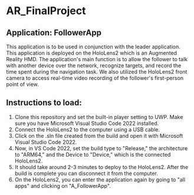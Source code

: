 # AR_FinalProject
## Application: FollowerApp 
This application is to be used in conjunction with the leader application. This application is deployed on the HoloLens2 which is an Augmented Reality HMD. The application's main function is to allow the follower to talk with another device over the network, recognize targets, and record the time spent during the navigation task. We also utilized the HoloLens2 front camera to access real-time video recording of the follower's first-person point of view. 

## Instructions to load: 
1) Clone this repository and set the built-in player setting to UWP. Make sure you have Microsoft Visual Studio Code 2022 installed.
2) Connect the HoloLens2 to the computer using a USB cable. 
3) Click on the .sln file created from the build and open it with Microsoft Visual Studio Code 2022.
4) Now, in VS Code 2022, set the build type to "Release," the architecture to "ARM64," and the Device to "Device," which is the connected HoloLens2. 
5) It should take around 2-3 minutes to deploy to the HoloLens2. After the build is complete you can disconnect it from the computer.
6) On the HoloLens2, you can enter the application again by going to "all apps" and clicking on "A_FollowerApp".





